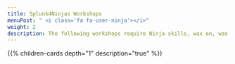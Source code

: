 ```yaml
---
title: Splunk4Ninjas Workshops
menuPost: " <i class='fa fa-user-ninja'></i>"
weight: 2
description: The following workshops require Ninja skills, wax on, wax off.
---
```


{{% children-cards depth="1" description="true" %}}
